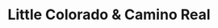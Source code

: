 ---
title: "Little Colorado & Camino Real"
url: /colorado-springs/little-colorado-und-camino-real/
shop: Töpferei
---
